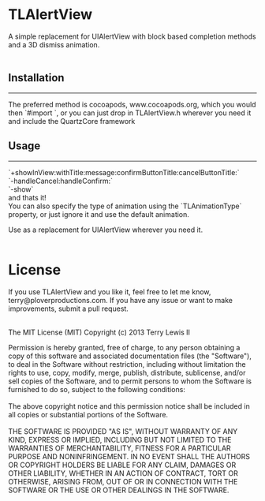 <h1>TLAlertView</h1>
A simple replacement for UIAlertView with block based completion methods and a 3D dismiss animation.<br><br>
<h2>Installation</h2>
<hr>
The preferred method is cocoapods, www.cocoapods.org, which you would then `#import <TLAlertView/TLAlertView.h>`, or you can just drop in TLAlertView.h wherever you need it and include the QuartzCore framework
<h2>Usage</h2>
<hr>
`+showInView:withTitle:message:confirmButtonTitle:cancelButtonTitle:`<br>
`-handleCancel:handleConfirm:`<br>
`-show`<br>
and thats it!<br>
You can also specify the type of animation using the `TLAnimationType` property, or just ignore it and use the default animation.

Use as a replacement for UIAlertView wherever you need it.<br><br>




<h1>License</h1>
If you use TLAlertView and you like it, feel free to let me know, terry@ploverproductions.com. If you have any issue or want to make improvements, submit a pull request.<br><br>

The MIT License (MIT)
Copyright (c) 2013 Terry Lewis II

Permission is hereby granted, free of charge, to any person obtaining a copy of this software and associated documentation files (the "Software"), to deal in the Software without restriction, including without limitation the rights to use, copy, modify, merge, publish, distribute, sublicense, and/or sell copies of the Software, and to permit persons to whom the Software is furnished to do so, subject to the following conditions:
<br><br>
The above copyright notice and this permission notice shall be included in all copies or substantial portions of the Software.
<br><br>
THE SOFTWARE IS PROVIDED "AS IS", WITHOUT WARRANTY OF ANY KIND, EXPRESS OR IMPLIED, INCLUDING BUT NOT LIMITED TO THE WARRANTIES OF MERCHANTABILITY, FITNESS FOR A PARTICULAR PURPOSE AND NONINFRINGEMENT. IN NO EVENT SHALL THE AUTHORS OR COPYRIGHT HOLDERS BE LIABLE FOR ANY CLAIM, DAMAGES OR OTHER LIABILITY, WHETHER IN AN ACTION OF CONTRACT, TORT OR OTHERWISE, ARISING FROM, OUT OF OR IN CONNECTION WITH THE SOFTWARE OR THE USE OR OTHER DEALINGS IN THE SOFTWARE.
